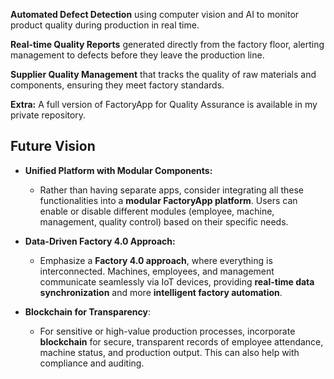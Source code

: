**Automated Defect Detection** using computer vision and AI to monitor product quality during production in real time.

**Real-time Quality Reports** generated directly from the factory floor, alerting management to defects before they leave the production line.

**Supplier Quality Management** that tracks the quality of raw materials and components, ensuring they meet factory standards.

**Extra:**
A full version of FactoryApp for Quality Assurance is available in my private repository.

## Future Vision
- **Unified Platform with Modular Components:**
   - Rather than having separate apps, consider integrating all these functionalities into a **modular FactoryApp platform**. Users can enable or disable different modules (employee, machine, management, quality control) based on their specific needs.

- **Data-Driven Factory 4.0 Approach:**
   - Emphasize a **Factory 4.0 approach**, where everything is interconnected. Machines, employees, and management communicate seamlessly via IoT devices, providing **real-time data synchronization** and more **intelligent factory automation**.
  
- **Blockchain for Transparency**: 
   - For sensitive or high-value production processes, incorporate **blockchain** for secure, transparent records of employee attendance, machine status, and production output. This can also help with compliance and auditing.
